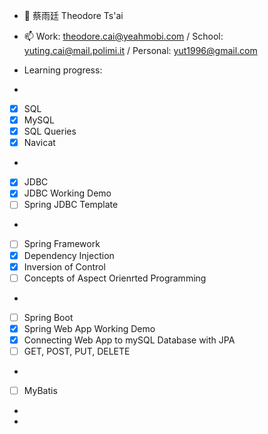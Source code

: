 - 👋 蔡雨廷 Theodore Ts'ai

- 📫 Work: theodore.cai@yeahmobi.com / School: yuting.cai@mail.polimi.it / Personal: yut1996@gmail.com

- Learning progress:
-
- [x] SQL
- [x] MySQL
- [x] SQL Queries
- [x] Navicat
- 
- [x] JDBC 
- [x] JDBC Working Demo
- [ ] Spring JDBC Template
-
- [ ] Spring Framework
- [x] Dependency Injection
- [x] Inversion of Control
- [ ] Concepts of Aspect Orienrted Programming
-
- [ ] Spring Boot
- [x] Spring Web App Working Demo
- [x] Connecting Web App to mySQL Database with JPA
- [ ] GET, POST, PUT, DELETE
-
- [ ] MyBatis
-
-
<!---
theodoretsai/theodoretsai is a ✨ special ✨ repository because its `README.md` (this file) appears on your GitHub profile.
You can click the Preview link to take a look at your changes.
--->
